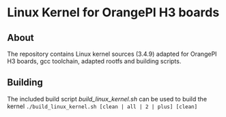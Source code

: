 Linux Kernel for OrangePI H3 boards
===================================

About
-----

The repository contains Linux kernel sources (3.4.9) adapted for OrangePI H3 boards, gcc toolchain, adapted rootfs and building scripts.

Building
--------

The included build script *build_linux_kernel.sh* can be used to build the kernel
`./build_linux_kernel.sh [clean | all | 2 | plus] [clean]`

